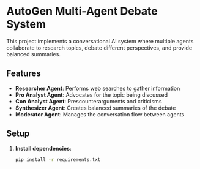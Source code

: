 # AutoGen Multi-Agent Debate System

This project implements a conversational AI system where multiple agents collaborate to research topics, debate different perspectives, and provide balanced summaries.

## Features

- **Researcher Agent**: Performs web searches to gather information
- **Pro Analyst Agent**: Advocates for the topic being discussed
- **Con Analyst Agent**: Prescounterarguments and criticisms
- **Synthesizer Agent**: Creates balanced summaries of the debate
- **Moderator Agent**: Manages the conversation flow between agents

## Setup

1. **Install dependencies**:
   ```bash
   pip install -r requirements.txt